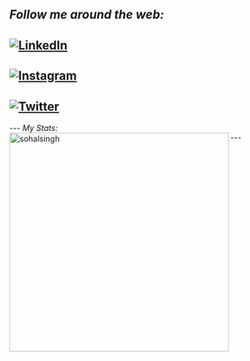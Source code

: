 <i>Follow me around the web:</i><br>
---
<a href="https://www.linkedin.com/in/sohal-singh-00968a246" target="_blank"><img src="https://img.shields.io/badge/LinkedIn-%230077B5.svg?&style=flat-square&logo=linkedin&logoColor=white" alt="LinkedIn"></a>
---
<a href="https://www.instagram.com/sohal__singh_" target="_blank"><img src="https://img.shields.io/badge/Instagram-%23E4405F.svg?&style=flat-square&logo=instagram&logoColor=white" alt="Instagram"></a>
---
<a href="https://twitter.com/_sohal_singh_" target="_blank"><img src="https://img.shields.io/badge/Twitter-%231DA1F2.svg?&style=flat-square&logo=twitter&logoColor=white" alt="Twitter"></a>
---
</div>
---
<i>My Stats:</i><br>
---
<img align="left" width=390 src="https://github-readme-streak-stats.herokuapp.com/?user=sohalsingh&theme=react&border=61dafb&hide_border=true" alt="sohalsingh" />
